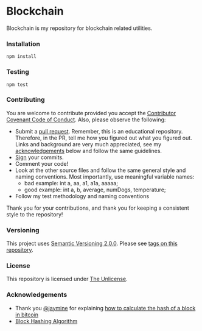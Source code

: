 # Blockchain

Blockchain is my repository for blockchain related utilities.

### Installation

```npm install```

### Testing

```npm test```

### Contributing
You are welcome to contribute provided you accept the [Contributor Covenant Code of Conduct](CONTRIBUTING.md). Also, please observe the following:

* Submit a [pull request](https://help.github.com/en/articles/about-pull-requests). Remember, this is an educational repository. Therefore, in the PR, tell me how you figured out what you figured out. Links and background are very much appreciated, see my [acknowledgements](#markdown-header-Acknowledgements) below and follow the same guidelines.
* [Sign](https://help.github.com/en/articles/signing-commits) your commits.
* Comment your code!
* Look at the other source files and follow the same general style and naming conventions. Most importantly, use meaningful variable names:
    * bad example: int a, aa, a1, a1a, aaaaa;    
    * good example: int a, b, average, numDogs, temperature;
* Follow my test methodology and naming conventions

Thank you for your contributions, and thank you for keeping a consistent style to the repository!

### Versioning
This project uses [Semantic Versioning 2.0.0](http://semver.org/). Please see [tags on this repository](https://github.com/your/project/tags). 

### License
This repository is licensed under [The Unlicense](LICENSE.md).

### Acknowledgements
* Thank you [@jaymine](https://github.com/jaymine) for explaining [how to calculate the hash of a block in bitcoin](https://medium.com/hackergirl/how-to-calculate-the-hash-of-a-block-in-bitcoin-8f6aebb0dc6d)
* [Block Hashing Algorithm](https://en.bitcoin.it/wiki/Block_hashing_algorithm)
